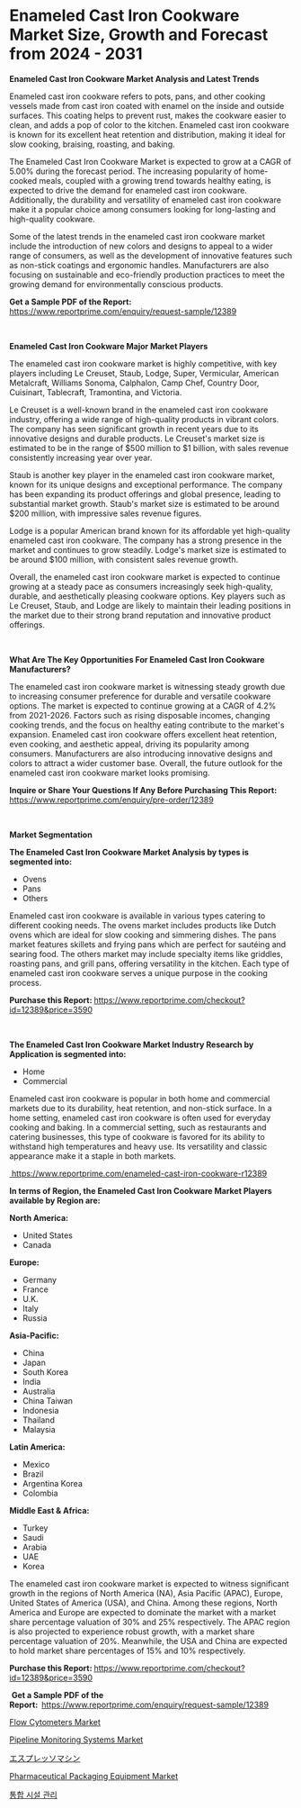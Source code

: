 <p><h1>Enameled Cast Iron Cookware Market Size, Growth and Forecast from 2024 - 2031</h1></p><p><strong>Enameled Cast Iron Cookware Market Analysis and Latest Trends</strong></p>
<p><p>Enameled cast iron cookware refers to pots, pans, and other cooking vessels made from cast iron coated with enamel on the inside and outside surfaces. This coating helps to prevent rust, makes the cookware easier to clean, and adds a pop of color to the kitchen. Enameled cast iron cookware is known for its excellent heat retention and distribution, making it ideal for slow cooking, braising, roasting, and baking.</p><p>The Enameled Cast Iron Cookware Market is expected to grow at a CAGR of 5.00% during the forecast period. The increasing popularity of home-cooked meals, coupled with a growing trend towards healthy eating, is expected to drive the demand for enameled cast iron cookware. Additionally, the durability and versatility of enameled cast iron cookware make it a popular choice among consumers looking for long-lasting and high-quality cookware.</p><p>Some of the latest trends in the enameled cast iron cookware market include the introduction of new colors and designs to appeal to a wider range of consumers, as well as the development of innovative features such as non-stick coatings and ergonomic handles. Manufacturers are also focusing on sustainable and eco-friendly production practices to meet the growing demand for environmentally conscious products.</p></p>
<p><strong>Get a Sample PDF of the Report:&nbsp;</strong> <a href="https://www.reportprime.com/enquiry/request-sample/12389">https://www.reportprime.com/enquiry/request-sample/12389</a></p>
<p>&nbsp;</p>
<p><strong>Enameled Cast Iron Cookware Major Market Players</strong></p>
<p><p>The enameled cast iron cookware market is highly competitive, with key players including Le Creuset, Staub, Lodge, Super, Vermicular, American Metalcraft, Williams Sonoma, Calphalon, Camp Chef, Country Door, Cuisinart, Tablecraft, Tramontina, and Victoria. </p><p>Le Creuset is a well-known brand in the enameled cast iron cookware industry, offering a wide range of high-quality products in vibrant colors. The company has seen significant growth in recent years due to its innovative designs and durable products. Le Creuset's market size is estimated to be in the range of $500 million to $1 billion, with sales revenue consistently increasing year over year.</p><p>Staub is another key player in the enameled cast iron cookware market, known for its unique designs and exceptional performance. The company has been expanding its product offerings and global presence, leading to substantial market growth. Staub's market size is estimated to be around $200 million, with impressive sales revenue figures.</p><p>Lodge is a popular American brand known for its affordable yet high-quality enameled cast iron cookware. The company has a strong presence in the market and continues to grow steadily. Lodge's market size is estimated to be around $100 million, with consistent sales revenue growth.</p><p>Overall, the enameled cast iron cookware market is expected to continue growing at a steady pace as consumers increasingly seek high-quality, durable, and aesthetically pleasing cookware options. Key players such as Le Creuset, Staub, and Lodge are likely to maintain their leading positions in the market due to their strong brand reputation and innovative product offerings.</p></p>
<p>&nbsp;</p>
<p><strong>What Are The Key Opportunities For Enameled Cast Iron Cookware Manufacturers?</strong></p>
<p><p>The enameled cast iron cookware market is witnessing steady growth due to increasing consumer preference for durable and versatile cookware options. The market is expected to continue growing at a CAGR of 4.2% from 2021-2026. Factors such as rising disposable incomes, changing cooking trends, and the focus on healthy eating contribute to the market's expansion. Enameled cast iron cookware offers excellent heat retention, even cooking, and aesthetic appeal, driving its popularity among consumers. Manufacturers are also introducing innovative designs and colors to attract a wider customer base. Overall, the future outlook for the enameled cast iron cookware market looks promising.</p></p>
<p><strong>Inquire or Share Your Questions If Any Before Purchasing This Report:</strong> <a href="https://www.reportprime.com/enquiry/pre-order/12389">https://www.reportprime.com/enquiry/pre-order/12389</a></p>
<p>&nbsp;</p>
<p><strong>Market Segmentation</strong></p>
<p><strong>The Enameled Cast Iron Cookware Market Analysis by types is segmented into:</strong></p>
<p><ul><li>Ovens</li><li>Pans</li><li>Others</li></ul></p>
<p><p>Enameled cast iron cookware is available in various types catering to different cooking needs. The ovens market includes products like Dutch ovens which are ideal for slow cooking and simmering dishes. The pans market features skillets and frying pans which are perfect for sautéing and searing food. The others market may include specialty items like griddles, roasting pans, and grill pans, offering versatility in the kitchen. Each type of enameled cast iron cookware serves a unique purpose in the cooking process.</p></p>
<p><strong>Purchase this Report:&nbsp;</strong><a href="https://www.reportprime.com/checkout?id=12389&price=3590">https://www.reportprime.com/checkout?id=12389&price=3590</a></p>
<p>&nbsp;</p>
<p><strong>The Enameled Cast Iron Cookware Market Industry Research by Application is segmented into:</strong></p>
<p><ul><li>Home</li><li>Commercial</li></ul></p>
<p><p>Enameled cast iron cookware is popular in both home and commercial markets due to its durability, heat retention, and non-stick surface. In a home setting, enameled cast iron cookware is often used for everyday cooking and baking. In a commercial setting, such as restaurants and catering businesses, this type of cookware is favored for its ability to withstand high temperatures and heavy use. Its versatility and classic appearance make it a staple in both markets.</p></p>
<p><a href="https://www.reportprime.com/enameled-cast-iron-cookware-r12389">&nbsp;https://www.reportprime.com/enameled-cast-iron-cookware-r12389</a></p>
<p><strong>In terms of Region, the Enameled Cast Iron Cookware Market Players available by Region are:</strong></p>
<p>
    <p> <strong> North America: </strong>
        <ul>
            <li>United States</li>
            <li>Canada</li>
        </ul>
        </p> 
    <p> <strong> Europe: </strong>
        <ul>
            <li>Germany</li>
            <li>France</li>
            <li>U.K.</li>
            <li>Italy</li>
            <li>Russia</li>
        </ul>
        </p> 
    <p> <strong> Asia-Pacific: </strong>
        <ul>
            <li>China</li>
            <li>Japan</li>
            <li>South Korea</li>
            <li>India</li>
            <li>Australia</li>
            <li>China Taiwan</li>
            <li>Indonesia</li>
            <li>Thailand</li>
            <li>Malaysia</li>
        </ul>
        </p> 
    <p> <strong> Latin America: </strong>
        <ul>
            <li>Mexico</li>
            <li>Brazil</li>
            <li>Argentina Korea</li>
            <li>Colombia</li>
        </ul>
        </p> 
    <p> <strong> Middle East & Africa: </strong>
        <ul>
            <li>Turkey</li>
            <li>Saudi</li>
            <li>Arabia</li>
            <li>UAE</li>
            <li>Korea</li>
        </ul>
    </p>
    </p>
<p><p>The enameled cast iron cookware market is expected to witness significant growth in the regions of North America (NA), Asia Pacific (APAC), Europe, United States of America (USA), and China. Among these regions, North America and Europe are expected to dominate the market with a market share percentage valuation of 30% and 25% respectively. The APAC region is also projected to experience robust growth, with a market share percentage valuation of 20%. Meanwhile, the USA and China are expected to hold market share percentages of 15% and 10% respectively.</p></p>
<p><strong>Purchase this Report: </strong><a href="https://www.reportprime.com/checkout?id=12389&price=3590">https://www.reportprime.com/checkout?id=12389&price=3590</a></p>
<p>&nbsp;<strong>Get a Sample PDF of the Report:&nbsp;&nbsp;</strong><a href="https://www.reportprime.com/enquiry/request-sample/12389">https://www.reportprime.com/enquiry/request-sample/12389</a></p>
<p><strong></strong></p>
<p><p><a href="https://issuu.com/reportprime-2/docs/flow-cytometers-market-size-2030.pptx">Flow Cytometers Market</a></p><p><a href="https://www.linkedin.com/pulse/pipeline-monitoring-systems-market-trends-analysis-opportunities-u7z5e">Pipeline Monitoring Systems Market</a></p><p><a href="https://medium.com/@kaiyohnson76845/%E3%82%A8%E3%82%B9%E3%83%97%E3%83%AC%E3%83%83%E3%82%BD%E3%83%9E%E3%82%B7%E3%83%B3%E5%B8%82%E5%A0%B4%E6%A6%82%E8%A6%81-2024%E5%B9%B4%E3%81%8B%E3%82%892031%E5%B9%B4%E3%81%BE%E3%81%A7%E3%81%AE%E4%B8%96%E7%95%8C%E5%B8%82%E5%A0%B4%E3%81%AE%E3%83%88%E3%83%AC%E3%83%B3%E3%83%89%E3%81%A8%E5%B0%86%E6%9D%A5%E3%81%AE%E5%B1%95%E6%9C%9B-eb4874cd4b9d">エスプレッソマシン</a></p><p><a href="https://www.linkedin.com/pulse/insights-pharmaceutical-packaging-equipment-industry-market-sk1ue">Pharmaceutical Packaging Equipment Market</a></p><p><a href="https://medium.com/@christianlarkinus/%ED%86%B5%ED%95%A9-%EC%8B%9C%EC%84%A4-%EA%B4%80%EB%A6%AC-%EC%8B%9C%EC%9E%A5-%EA%B8%80%EB%A1%9C%EB%B2%8C-%EC%8B%9C%EC%9E%A5-%EB%8F%99%ED%96%A5-%EB%B0%8F-%ED%8C%90%EB%A7%A4-%ED%8A%B8%EB%A0%8C%EB%93%9C-2024%EB%85%84%EB%B6%80%ED%84%B0-2031%EB%85%84%EA%B9%8C%EC%A7%80-baa9aecce03c">통합 시설 관리</a></p></p>